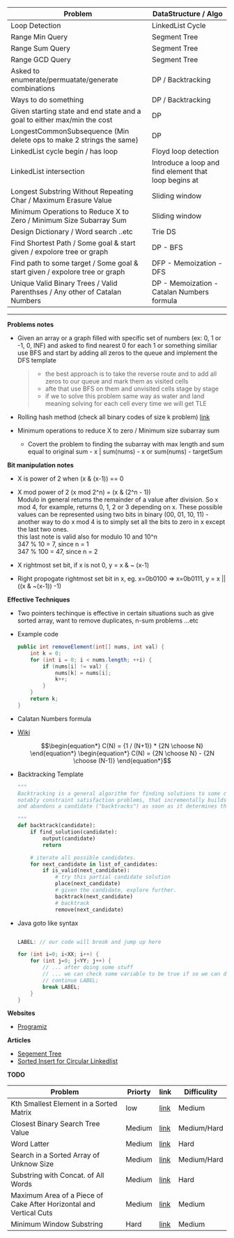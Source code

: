 | Problem                                                                     | DataStructure / Algo                                  |
| --------------------------------------------------------------------------- | ----------------------------------------------------- |
| Loop Detection | LinkedList Cycle | LinkedList Mid-Element                  | Floyd's Cycle-Finding Algorithm | Fast Slower Runners |
| Range Min Query                                                             | Segment Tree                                          |
| Range Sum Query                                                             | Segment Tree                                          |
| Range GCD Query                                                             | Segment Tree                                          |
| Asked to enumerate/permuatate/generate combinations                         | DP / Backtracking                                     |
| Ways to do something                                                        | DP / Backtracking                                     |
| Given starting state and end state and a goal to either max/min the cost    | DP                                                    |
| LongestCommonSubsequence (Min delete ops to make 2 strings the same)        | DP                                                    |
| LinkedList cycle begin / has loop                                           | Floyd loop detection                                  |
| LinkedList intersection                                                     | Introduce a loop and find element that loop begins at |
| Longest Substring Without Repeating Char / Maximum Erasure Value            | Sliding window                                        |
| Minimum Operations to Reduce X to Zero / Minimum Size Subarray Sum          | Sliding window                                        |
| Design Dictionary / Word search ..etc                                       | Trie DS                                               |
| Find Shortest Path / Some goal & start given / expolore tree or graph       | DP - BFS                                              |
| Find path to some target / Some goal & start given / expolore tree or graph | DFP - Memoization - DFS                               |
| Unique Valid Binary Trees / Valid Parenthses / Any other of Catalan Numbers | DP - Memoization - Catalan Numbers formula            |

---

**Problems notes**

- Given an array or a graph filled with specific set of numbers (ex: 0, 1 or -1, 0, INF) and asked to find nearest 0 for each 1 or something similiar use BFS and start by adding all zeros to the queue and implement the DFS template

  > - the best approach is to take the reverse route and to add all zeros to our queue and mark them as visited cells
  > - afte that use BFS on them and unvisited cells stage by stage
  > - if we to solve this problem same way as water and land meaning solving for each cell every time we will get TLE

- Rolling hash method (check all binary codes of size k problem)
  [link](https://leetcode.com/problems/check-if-a-string-contains-all-binary-codes-of-size-k/discuss/2092553/Explaining-the-Rolling-Hash-Method-or-Guide)

- Minimum operations to reduce X to zero / Minimum size subarray sum
  - Covert the problem to finding the subarray with max length and sum equal to original sum - x | sum(nums) - x or sum(nums) - targetSum

**Bit manipulation notes**

- X is power of 2 when (x & (x-1)) == 0
- X mod power of 2 (x mod 2^n) = (x & (2^n - 1)) <br>
  Modulo in general returns the remainder of a value after division. So x mod 4, for example, returns 0, 1, 2 or 3 depending on x. These possible values can be represented using two bits in binary (00, 01, 10, 11) - another way to do x mod 4 is to simply set all the bits to zero in x except the last two ones.<br>
  this last note is valid also for modulo 10 and 10^n <br>
  347 % 10 = 7, since n = 1 <br>
  347 % 100 = 47, since n = 2

- X rightmost set bit, if x is not 0, y = x & ~ (x-1)
- Right propogate rightmost set bit in x, eg. x=0b0100 => x=0b0111, y = x || ((x & ~(x-1)) -1)

**Effective Techniques**

- Two pointers techinque is effective in certain situations such as give sorted array, want to remove duplicates, n-sum problems ...etc
- Example code

    ```java
    public int removeElement(int[] nums, int val) {
        int k = 0;
        for (int i = 0; i < nums.length; ++i) {
            if (nums[i] != val) {
                nums[k] = nums[i];
                k++;
            }
        }
        return k;
    }
    ```

- Calatan Numbers formula
- [Wiki](https://en.wikipedia.org/wiki/Catalan_number)

    ```math
    \begin{equation*}
    C(N)   = {1 / (N+1)} * {2N \choose N}
    \end{equation*}
    \begin{equation*}
    C(N)   =  {2N \choose N} - {2N \choose (N-1)}
    \end{equation*}
    ```

- Backtracking Template

    ```python
    """
    Backtracking is a general algorithm for finding solutions to some computational problems,
    notably constraint satisfaction problems, that incrementally builds candidates to the solutions,
    and abandons a candidate ("backtracks") as soon as it determines that the candidate cannot possibly be completed to a valid solution [this is called pruning]

    """
    def backtrack(candidate):
        if find_solution(candidate):
            output(candidate)
            return

        # iterate all possible candidates.
        for next_candidate in list_of_candidates:
            if is_valid(next_candidate):
                # try this partial candidate solution
                place(next_candidate)
                # given the candidate, explore further.
                backtrack(next_candidate)
                # backtrack
                remove(next_candidate)

    ```

- Java goto like syntax 

    ```java

    LABEL: // our code will break and jump up here

    for (int i=0; i<XX; i++) { 
        for (int j=0; j<YY; j++) { 
            // ... after doing some stuff
            // ... we can check some variable to be true if so we can do
            // continue LABEL;
            break LABEL;
        }
    }
    ```


**Websites** 

- [Programiz](https://www.programiz.com/)

**Articles**

- [Segement Tree](https://leetcode.com/articles/a-recursive-approach-to-segment-trees-range-sum-queries-lazy-propagation/)
- [Sorted Insert for Circular Linkedlist](https://www.geeksforgeeks.org/sorted-insert-for-circular-linked-list/)


**TODO**


| Problem         | Priorty | link                                                                           | Difficulity |
| --------------- | ------- | ------------------------------------------------------------------------------ |-------------
| Kth Smallest Element in a Sorted Matrix | low     | [link](https://leetcode.com/problems/kth-smallest-element-in-a-sorted-matrix/) | Medium |
| Closest Binary Search Tree Value        | Medium  | [link](Unavaliable) | Medium/Hard |
| Word Latter                             | Medium  | [link](https://leetcode.com/problems/word-ladder-ii/) | Hard | 
| Search in a Sorted Array of Unknow Size | Medium  | [link](Unavailable) | Medium/Hard | 
| Substring with Concat. of All Words     | Medium  | [link](https://leetcode.com/problems/substring-with-concatenation-of-all-words/) | Hard | 
| Maximum Area of a Piece of Cake After Horizontal and Vertical Cuts | Medium  | [link](https://leetcode.com/problems/maximum-area-of-a-piece-of-cake-after-horizontal-and-vertical-cuts/) | Medium | 
| Minimum Window Substring | Hard | [link](https://leetcode.com/problems/minimum-window-substring/) | Medium | 
